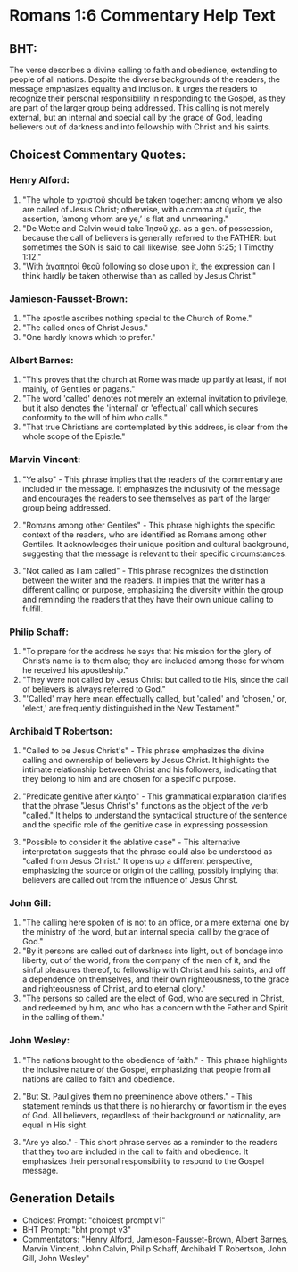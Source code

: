 # Romans 1:6 Commentary Help Text

## BHT:
The verse describes a divine calling to faith and obedience, extending to people of all nations. Despite the diverse backgrounds of the readers, the message emphasizes equality and inclusion. It urges the readers to recognize their personal responsibility in responding to the Gospel, as they are part of the larger group being addressed. This calling is not merely external, but an internal and special call by the grace of God, leading believers out of darkness and into fellowship with Christ and his saints.

## Choicest Commentary Quotes:
### Henry Alford:
1. "The whole to χριστοῦ should be taken together: among whom ye also are called of Jesus Christ; otherwise, with a comma at ὑμεῖς, the assertion, ‘among whom are ye,’ is flat and unmeaning."
2. "De Wette and Calvin would take Ἰησοῦ χρ. as a gen. of possession, because the call of believers is generally referred to the FATHER: but sometimes the SON is said to call likewise, see John 5:25; 1 Timothy 1:12."
3. "With ἀγαπητοὶ θεοῦ following so close upon it, the expression can I think hardly be taken otherwise than as called by Jesus Christ."

### Jamieson-Fausset-Brown:
1. "The apostle ascribes nothing special to the Church of Rome."
2. "The called ones of Christ Jesus."
3. "One hardly knows which to prefer."

### Albert Barnes:
1. "This proves that the church at Rome was made up partly at least, if not mainly, of Gentiles or pagans."
2. "The word 'called' denotes not merely an external invitation to privilege, but it also denotes the 'internal' or 'effectual' call which secures conformity to the will of him who calls."
3. "That true Christians are contemplated by this address, is clear from the whole scope of the Epistle."

### Marvin Vincent:
1. "Ye also" - This phrase implies that the readers of the commentary are included in the message. It emphasizes the inclusivity of the message and encourages the readers to see themselves as part of the larger group being addressed.

2. "Romans among other Gentiles" - This phrase highlights the specific context of the readers, who are identified as Romans among other Gentiles. It acknowledges their unique position and cultural background, suggesting that the message is relevant to their specific circumstances.

3. "Not called as I am called" - This phrase recognizes the distinction between the writer and the readers. It implies that the writer has a different calling or purpose, emphasizing the diversity within the group and reminding the readers that they have their own unique calling to fulfill.

### Philip Schaff:
1. "To prepare for the address he says that his mission for the glory of Christ’s name is to them also; they are included among those for whom he received his apostleship."
2. "They were not called by Jesus Christ but called to tie His, since the call of believers is always referred to God."
3. "'Called' may here mean effectually called, but 'called' and 'chosen,' or, 'elect,' are frequently distinguished in the New Testament."

### Archibald T Robertson:
1. "Called to be Jesus Christ's" - This phrase emphasizes the divine calling and ownership of believers by Jesus Christ. It highlights the intimate relationship between Christ and his followers, indicating that they belong to him and are chosen for a specific purpose.

2. "Predicate genitive after κλητο" - This grammatical explanation clarifies that the phrase "Jesus Christ's" functions as the object of the verb "called." It helps to understand the syntactical structure of the sentence and the specific role of the genitive case in expressing possession.

3. "Possible to consider it the ablative case" - This alternative interpretation suggests that the phrase could also be understood as "called from Jesus Christ." It opens up a different perspective, emphasizing the source or origin of the calling, possibly implying that believers are called out from the influence of Jesus Christ.

### John Gill:
1. "The calling here spoken of is not to an office, or a mere external one by the ministry of the word, but an internal special call by the grace of God."
2. "By it persons are called out of darkness into light, out of bondage into liberty, out of the world, from the company of the men of it, and the sinful pleasures thereof, to fellowship with Christ and his saints, and off a dependence on themselves, and their own righteousness, to the grace and righteousness of Christ, and to eternal glory."
3. "The persons so called are the elect of God, who are secured in Christ, and redeemed by him, and who has a concern with the Father and Spirit in the calling of them."

### John Wesley:
1. "The nations brought to the obedience of faith." - This phrase highlights the inclusive nature of the Gospel, emphasizing that people from all nations are called to faith and obedience. 

2. "But St. Paul gives them no preeminence above others." - This statement reminds us that there is no hierarchy or favoritism in the eyes of God. All believers, regardless of their background or nationality, are equal in His sight.

3. "Are ye also." - This short phrase serves as a reminder to the readers that they too are included in the call to faith and obedience. It emphasizes their personal responsibility to respond to the Gospel message.


## Generation Details
- Choicest Prompt: "choicest prompt v1"
- BHT Prompt: "bht prompt v3"
- Commentators: "Henry Alford, Jamieson-Fausset-Brown, Albert Barnes, Marvin Vincent, John Calvin, Philip Schaff, Archibald T Robertson, John Gill, John Wesley"
